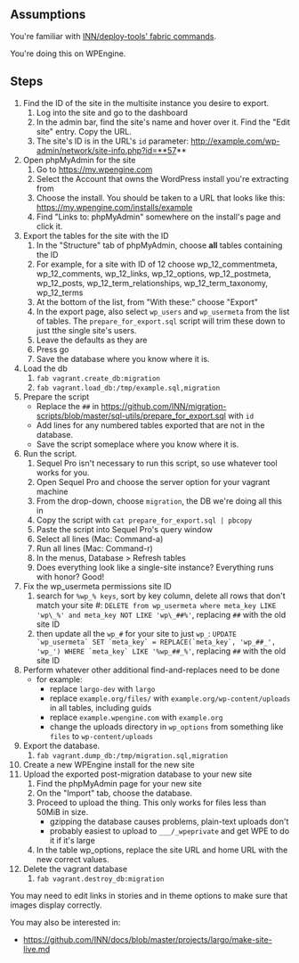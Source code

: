 ## Assumptions

You're familiar with [INN/deploy-tools' fabric commands](https://github.com/INN/deploy-tools/blob/master/COMMANDS.md).

You're doing this on WPEngine.

## Steps

1. Find the ID of the site in the multisite instance you desire to export. 
	1. Log into the site and go to the dashboard
	2. In the admin bar, find the site's name and hover over it. Find the "Edit site" entry. Copy the URL.
	3. The site's ID is in the URL's `id` parameter: http://example.com/wp-admin/network/site-info.php?id=**57**
2. Open phpMyAdmin for the site
	1. Go to https://my.wpengine.com
	2. Select the Account that owns the WordPress install you're extracting from
	3. Choose the install. You should be taken to a URL that looks like this: https://my.wpengine.com/installs/example
	4. Find "Links to: phpMyAdmin" somewhere on the install's page and click it.
3. Export the tables for the site with the ID
	1. In the "Structure" tab of phpMyAdmin, choose **all** tables containing the ID
	2. For example, for a site with ID of 12 choose wp_12_commentmeta, wp_12_comments, wp_12_links, wp_12_options, wp_12_postmeta, wp_12_posts, wp_12_term_relationships, wp_12_term_taxonomy, wp_12_terms
	3. At the bottom of the list, from "With these:" choose "Export"
	4. In the export page, also select `wp_users` and `wp_usermeta` from the list of tables. The `prepare_for_export.sql` script will trim these down to just tthe single site's users.
	5. Leave the defaults as they are
	6. Press go
	7. Save the database where you know where it is.
4. Load the db
	1. `fab vagrant.create_db:migration`
	2. `fab vagrant.load_db:/tmp/example.sql,migration`
5. Prepare the script
	- Replace the `##` in https://github.com/INN/migration-scripts/blob/master/sql-utils/prepare_for_export.sql with `id`
	- Add lines for any numbered tables exported that are not in the database.
	- Save the script someplace where you know where it is.
6. Run the script.
	1. Sequel Pro isn't necessary to run this script, so use whatever tool works for you.
	2. Open Sequel Pro and choose the server option for your vagrant machine
	3. From the drop-down, choose `migration`, the DB we're doing all this in
	4. Copy the script with `cat prepare_for_export.sql | pbcopy`
	5. Paste the script into Sequel Pro's query window
	6. Select all lines (Mac: Command-a)
	7. Run all lines (Mac: Command-r)
	8. In the menus, Database > Refresh tables
	9. Does everything look like a single-site instance? Everything runs with honor? Good!
7. Fix the wp_usermeta permissions site ID
	1. search for `%wp_% keys`, sort by key column, delete all rows that don't match your site #: ```DELETE from wp_usermeta where meta_key LIKE 'wp\_%' and meta_key NOT LIKE 'wp\_##%'```, replacing `##` with the old site ID
	2. then update all the `wp_#` for your site to just `wp_`: ```UPDATE `wp_usermeta` SET `meta_key` = REPLACE(`meta_key`, 'wp_##_', 'wp_') WHERE `meta_key` LIKE '%wp_##_%'```, replacing `##` with the old site ID
7. Perform whatever other additional find-and-replaces need to be done
	- for example:
		- replace `largo-dev` with `largo`
		- replace `example.org/files/` with `example.org/wp-content/uploads` in all tables, including guids
		- replace `example.wpengine.com` with `example.org`
		- change the uploads directory in `wp_options` from something like `files` to `wp-content/uploads`
8. Export the database.
	1. `fab vagrant.dump_db:/tmp/migration.sql,migration`
9. Create a new WPEngine install for the new site
10. Upload the exported post-migration database to your new site
	1. Find the phpMyAdmin page for your new site
	2. On the "Import" tab, choose the database.
	3. Proceed to upload the thing. This only works for files less than 50MiB in size.
		- gzipping the database causes problems, plain-text uploads don't
		- probably easiest to upload to `___/_wpeprivate` and get WPE to do it if it's large
	4. In the table wp_options, replace the site URL and home URL with the new correct values.
11. Delete the vagrant database
	1. `fab vagrant.destroy_db:migration`

You may need to edit links in stories and in theme options to make sure that images display correctly.

You may also be interested in:

- https://github.com/INN/docs/blob/master/projects/largo/make-site-live.md
